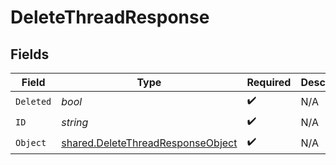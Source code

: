# DeleteThreadResponse


## Fields

| Field                                                                                         | Type                                                                                          | Required                                                                                      | Description                                                                                   |
| --------------------------------------------------------------------------------------------- | --------------------------------------------------------------------------------------------- | --------------------------------------------------------------------------------------------- | --------------------------------------------------------------------------------------------- |
| `Deleted`                                                                                     | *bool*                                                                                        | :heavy_check_mark:                                                                            | N/A                                                                                           |
| `ID`                                                                                          | *string*                                                                                      | :heavy_check_mark:                                                                            | N/A                                                                                           |
| `Object`                                                                                      | [shared.DeleteThreadResponseObject](../../../pkg/models/shared/deletethreadresponseobject.md) | :heavy_check_mark:                                                                            | N/A                                                                                           |